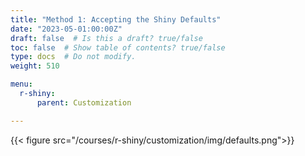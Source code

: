```yaml
---
title: "Method 1: Accepting the Shiny Defaults"
date: "2023-05-01:00:00Z"
draft: false  # Is this a draft? true/false
toc: false  # Show table of contents? true/false
type: docs  # Do not modify.
weight: 510

menu:
  r-shiny:
      parent: Customization

---
```


{{< figure src="/courses/r-shiny/customization/img/defaults.png">}}
